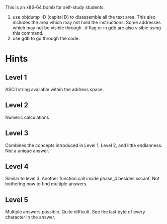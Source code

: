 This is an x86-64 bomb for self-study students. 
1. use objdump -D (capital D) to disassemble all the text area. This also includes the area which may not hold the instructions.
Some addresses which may not be visible through -d flag or in gdb are also visible using this command.
1. use gdb to go through the code.
# Hints

## Level 1
ASCII string available within the address space.
## Level 2
Numeric calculations
## Level 3
Combines the concepts introduced in Level 1, Level 2, and little endianness. Not a unique answer.
## Level 4
Similar to level 3. Another function call inside phase\_4 besides sscanf. Not bothering now to  find multiple answers.
## Level 5
Multiple answers possible. Quite difficult. See the last byte of every character in the answer.  

